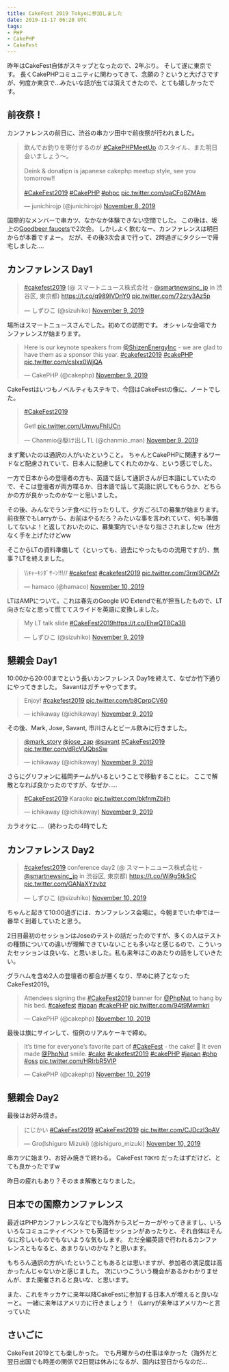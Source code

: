 ```yaml
---
title: CakeFest 2019 Tokyoに参加しました
date: 2019-11-17 06:28 UTC
tags:
- PHP
- CakePHP
- CakeFest
---
```


昨年はCakeFest自体がスキップとなったので、2年ぶり。
そして遂に東京です。
長くCakePHPコミュニティに関わってきて、念願の？というと大げさですが、何度か東京で...みたいな話が出ては消えてきたので、とても嬉しかったです。

## 前夜祭！

カンファレンスの前日に、渋谷の串カツ田中で前夜祭が行われました。

<blockquote class="twitter-tweet"><p lang="ja" dir="ltr">飲んでお釣りを寄付するのが <a href="https://twitter.com/hashtag/CakePHPMeetUp?src=hash&amp;ref_src=twsrc%5Etfw">#CakePHPMeetUp</a> のスタイル、また明日会いましょう〜。<br><br>Deink &amp; donatipn is japanese cakephp meetup style, see you tomorrow!!<br><br> <a href="https://twitter.com/hashtag/CakeFest2019?src=hash&amp;ref_src=twsrc%5Etfw">#CakeFest2019</a> <a href="https://twitter.com/hashtag/CakePHP?src=hash&amp;ref_src=twsrc%5Etfw">#CakePHP</a> <a href="https://twitter.com/hashtag/phpc?src=hash&amp;ref_src=twsrc%5Etfw">#phpc</a> <a href="https://t.co/qaCFq8ZMAm">pic.twitter.com/qaCFq8ZMAm</a></p>&mdash; junichirojp (@junichirojp) <a href="https://twitter.com/junichirojp/status/1192834848110415872?ref_src=twsrc%5Etfw">November 8, 2019</a></blockquote>

国際的なメンバーで串カツ、なかなか体験できない空間でした。
この後は、坂上の[Goodbeer faucets](https://goodbeerfaucets.jp/)で2次会。
しかしよく飲むなー、カンファレンスは明日からが本番ですよー。
だが、その後3次会まで行って、2時過ぎにタクシーで帰宅しました....

## カンファレンス Day1

<blockquote class="twitter-tweet"><p lang="ja" dir="ltr"><a href="https://twitter.com/hashtag/cakefest2019?src=hash&amp;ref_src=twsrc%5Etfw">#cakefest2019</a> (@ スマートニュース株式会社 - <a href="https://twitter.com/SmartNewsInc_jp?ref_src=twsrc%5Etfw">@smartnewsinc_jp</a> in 渋谷区, 東京都) <a href="https://t.co/q989IVDnY0">https://t.co/q989IVDnY0</a> <a href="https://t.co/72zry3Az5p">pic.twitter.com/72zry3Az5p</a></p>&mdash; しずひこ (@sizuhiko) <a href="https://twitter.com/sizuhiko/status/1192980933672087552?ref_src=twsrc%5Etfw">November 9, 2019</a></blockquote>

場所はスマートニュースさんでした。初めての訪問です。
オシャレな会場でカンファレンスが始まります。

<blockquote class="twitter-tweet"><p lang="en" dir="ltr">Here is our keynote speakers from <a href="https://twitter.com/ShizenEnergyInc?ref_src=twsrc%5Etfw">@ShizenEnergyInc</a> - we are glad to have them as a sponsor this year. <a href="https://twitter.com/hashtag/cakefest2019?src=hash&amp;ref_src=twsrc%5Etfw">#cakefest2019</a> <a href="https://twitter.com/hashtag/cakePHP?src=hash&amp;ref_src=twsrc%5Etfw">#cakePHP</a> <a href="https://t.co/cslxx0WjQA">pic.twitter.com/cslxx0WjQA</a></p>&mdash; CakePHP (@cakephp) <a href="https://twitter.com/cakephp/status/1192985305118326784?ref_src=twsrc%5Etfw">November 9, 2019</a></blockquote>

CakeFestはいつもノベルティもステキで、今回はCakeFestの像に、ノートでした。

<blockquote class="twitter-tweet"><p lang="und" dir="ltr"><a href="https://twitter.com/hashtag/CakeFest2019?src=hash&amp;ref_src=twsrc%5Etfw">#CakeFest2019</a><br><br>Get! <a href="https://t.co/UmwuFhIUCn">pic.twitter.com/UmwuFhIUCn</a></p>&mdash; Chanmio@駆け出しTL (@chanmio_man) <a href="https://twitter.com/chanmio_man/status/1192980468238438400?ref_src=twsrc%5Etfw">November 9, 2019</a></blockquote>

まず驚いたのは通訳の人がいたということ。
ちゃんとCakePHPに関連するワードなど配慮されていて、日本人に配慮してくれたのかな、という感じでした。

一方で日本からの登壇者の方も、英語で話して通訳さんが日本語にしていたので、そこは登壇者が両方喋るか、日本語で話して英語に訳してもらうか、どちらかの方が良かったのかなーと思いました。

その後、みんなでランチ食べに行ったりして、夕方ごろLTの募集が始まります。
前夜祭でもLarryから、お前はやるだろ？みたいな事を言われていて、何も準備してないよ！と返しておいたのに、募集案内でいきなり指さされましたw（仕方なく手を上げたけどww

そこからLTの資料準備して（といっても、過去にやったものの流用ですが）、無事？LTを終えました。

<blockquote class="twitter-tweet"><p lang="ja" dir="ltr">\\ｷｬｰｷｼﾀﾞｻｰﾝ!!!// <a href="https://twitter.com/hashtag/cakefest?src=hash&amp;ref_src=twsrc%5Etfw">#cakefest</a> <a href="https://twitter.com/hashtag/cakefest2019?src=hash&amp;ref_src=twsrc%5Etfw">#cakefest2019</a> <a href="https://t.co/3rml9CiMZr">pic.twitter.com/3rml9CiMZr</a></p>&mdash; hamaco (@hamaco) <a href="https://twitter.com/hamaco/status/1193538974188392450?ref_src=twsrc%5Etfw">November 10, 2019</a></blockquote>

LTはAMPについて。これは春先のGoogle I/O Extendで私が担当したもので、LT向きだなと思って慌ててスライドを英語に変換しました。

<blockquote class="twitter-tweet"><p lang="en" dir="ltr">My LT talk slide <a href="https://twitter.com/hashtag/CakeFest2019?src=hash&amp;ref_src=twsrc%5Etfw">#CakeFest2019</a><a href="https://t.co/EhwQT8Ca3B">https://t.co/EhwQT8Ca3B</a></p>&mdash; しずひこ (@sizuhiko) <a href="https://twitter.com/sizuhiko/status/1193114111455875074?ref_src=twsrc%5Etfw">November 9, 2019</a></blockquote>

## 懇親会 Day1

10:00から20:00までという長いカンファレンス Day1を終えて、なぜか竹下通りにやってきました。
Savantはガチャやってます。

<blockquote class="twitter-tweet"><p lang="en" dir="ltr">Enjoy! <a href="https://twitter.com/hashtag/cakefest2019?src=hash&amp;ref_src=twsrc%5Etfw">#cakefest2019</a> <a href="https://t.co/b8CprpCV60">pic.twitter.com/b8CprpCV60</a></p>&mdash; ichikaway (@ichikaway) <a href="https://twitter.com/ichikaway/status/1193125636832821248?ref_src=twsrc%5Etfw">November 9, 2019</a></blockquote>

その後、Mark, Jose, Savant, 市川さんとビール飲みに行きました。

<blockquote class="twitter-tweet"><p lang="und" dir="ltr"><a href="https://twitter.com/mark_story?ref_src=twsrc%5Etfw">@mark_story</a> <a href="https://twitter.com/jose_zap?ref_src=twsrc%5Etfw">@jose_zap</a> <a href="https://twitter.com/savant?ref_src=twsrc%5Etfw">@savant</a> <a href="https://twitter.com/hashtag/CakeFest2019?src=hash&amp;ref_src=twsrc%5Etfw">#CakeFest2019</a> <a href="https://t.co/dRcVUQbsSw">pic.twitter.com/dRcVUQbsSw</a></p>&mdash; ichikaway (@ichikaway) <a href="https://twitter.com/ichikaway/status/1193178236852686848?ref_src=twsrc%5Etfw">November 9, 2019</a></blockquote>

さらにグリフォンに福岡チームがいるということで移動することに。
ここで解散となれば良かったのですが、なぜか.....

<blockquote class="twitter-tweet"><p lang="in" dir="ltr"><a href="https://twitter.com/hashtag/CakeFest2019?src=hash&amp;ref_src=twsrc%5Etfw">#CakeFest2019</a> Karaoke <a href="https://t.co/bkfnmZbjlh">pic.twitter.com/bkfnmZbjlh</a></p>&mdash; ichikaway (@ichikaway) <a href="https://twitter.com/ichikaway/status/1193208693975728130?ref_src=twsrc%5Etfw">November 9, 2019</a></blockquote>

カラオケに....（終わったの4時でした

## カンファレンス Day2

<blockquote class="twitter-tweet"><p lang="ja" dir="ltr"><a href="https://twitter.com/hashtag/cakefest2019?src=hash&amp;ref_src=twsrc%5Etfw">#cakefest2019</a> conference day2 (@ スマートニュース株式会社 - <a href="https://twitter.com/SmartNewsInc_jp?ref_src=twsrc%5Etfw">@smartnewsinc_jp</a> in 渋谷区, 東京都) <a href="https://t.co/Wi9g5tkSrC">https://t.co/Wi9g5tkSrC</a> <a href="https://t.co/GANaXYzvbz">pic.twitter.com/GANaXYzvbz</a></p>&mdash; しずひこ (@sizuhiko) <a href="https://twitter.com/sizuhiko/status/1193338131598188544?ref_src=twsrc%5Etfw">November 10, 2019</a></blockquote>

ちゃんと起きて10:00過ぎには、カンファレンス会場に。今朝までいた中では一番早く到着していたと思う。

2日目最初のセッションはJoseのテストの話だったのですが、多くの人はテストの種類についての違いが理解できていないことも多いなと感じるので、こういったセッションは良いな、と思いました。私も来年はこのあたりの話をしていきたい。

グラハムを含め2人の登壇者の都合が悪くなり、早めに終了となったCakeFest2019。

<blockquote class="twitter-tweet"><p lang="en" dir="ltr">Attendees signing the <a href="https://twitter.com/hashtag/CakeFest2019?src=hash&amp;ref_src=twsrc%5Etfw">#CakeFest2019</a> banner for <a href="https://twitter.com/PhpNut?ref_src=twsrc%5Etfw">@PhpNut</a> to hang by his bed. <a href="https://twitter.com/hashtag/cakefest?src=hash&amp;ref_src=twsrc%5Etfw">#cakefest</a> <a href="https://twitter.com/hashtag/japan?src=hash&amp;ref_src=twsrc%5Etfw">#japan</a> <a href="https://twitter.com/hashtag/cakePHP?src=hash&amp;ref_src=twsrc%5Etfw">#cakePHP</a> <a href="https://t.co/94t9Mwmkri">pic.twitter.com/94t9Mwmkri</a></p>&mdash; CakePHP (@cakephp) <a href="https://twitter.com/cakephp/status/1193433132910952448?ref_src=twsrc%5Etfw">November 10, 2019</a></blockquote>

最後は旗にサインして、恒例のリアルケーキで締め。

<blockquote class="twitter-tweet"><p lang="en" dir="ltr">It’s time for everyone’s favorite part of <a href="https://twitter.com/hashtag/CakeFest?src=hash&amp;ref_src=twsrc%5Etfw">#CakeFest</a> - the cake! 🍰 It even made <a href="https://twitter.com/PhpNut?ref_src=twsrc%5Etfw">@PhpNut</a> smile. <a href="https://twitter.com/hashtag/cake?src=hash&amp;ref_src=twsrc%5Etfw">#cake</a> <a href="https://twitter.com/hashtag/cakefest2019?src=hash&amp;ref_src=twsrc%5Etfw">#cakefest2019</a> <a href="https://twitter.com/hashtag/cakePHP?src=hash&amp;ref_src=twsrc%5Etfw">#cakePHP</a> <a href="https://twitter.com/hashtag/japan?src=hash&amp;ref_src=twsrc%5Etfw">#japan</a> <a href="https://twitter.com/hashtag/php?src=hash&amp;ref_src=twsrc%5Etfw">#php</a> <a href="https://twitter.com/hashtag/oss?src=hash&amp;ref_src=twsrc%5Etfw">#oss</a> <a href="https://t.co/HRIrbR5VIP">pic.twitter.com/HRIrbR5VIP</a></p>&mdash; CakePHP (@cakephp) <a href="https://twitter.com/cakephp/status/1193458595150602241?ref_src=twsrc%5Etfw">November 10, 2019</a></blockquote>

## 懇親会 Day2

最後はお好み焼き。

<blockquote class="twitter-tweet"><p lang="ja" dir="ltr">にじかい <a href="https://twitter.com/hashtag/CakeFest2019?src=hash&amp;ref_src=twsrc%5Etfw">#CakeFest2019</a> <a href="https://twitter.com/hashtag/CakeFest2019?src=hash&amp;ref_src=twsrc%5Etfw">#CakeFest2019</a> <a href="https://t.co/CJDczl3pAV">pic.twitter.com/CJDczl3pAV</a></p>&mdash; Gro(Ishiguro Mizuki) (@ishiguro_mizuki) <a href="https://twitter.com/ishiguro_mizuki/status/1193522151472558080?ref_src=twsrc%5Etfw">November 10, 2019</a></blockquote>

串カツに始まり、お好み焼きで終わる。
CakeFest `TOKYO` だったはずだけど、とても良かったですw

昨日の疲れもあり？そのまま解散となりました。

<script async src="https://platform.twitter.com/widgets.js" charset="utf-8"></script>

## 日本での国際カンファレンス

最近はPHPカンファレンスなどでも海外からスピーカーがやってきますし、いろいろなコミュニティイベントでも英語セッションがあったりと、それ自体はそんなに珍しいものでもないような気もします。
ただ全編英語で行われるカンファレンスともなると、あまりないのかな？と思います。

もちろん通訳の方がいたということもあるとは思いますが、参加者の満足度は高かったんじゃないかと感じました。
次にいつこういう機会があるかわかりませんが、また開催されると良いな、と思います。

また、これをキッカケに来年以降CakeFestに参加する日本人が増えると良いなーと。
一緒に来年はアメリカに行きましょう！（Larryが来年はアメリカ〜と言っていた

## さいごに

CakeFest 2019とても楽しかった。
でも月曜からの仕事は辛かった（海外だと翌日出国でも時差の関係で2日間は休みになるが、国内は翌日からなのだ...
